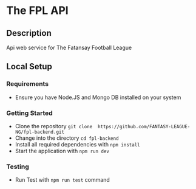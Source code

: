 # The FPL API

## Description
Api web service for The Fatansay Football League

## Local Setup

### Requirements

- Ensure you have Node.JS and Mongo DB installed on your system

### Getting Started
- Clone the repository `git clone  https://github.com/FANTASY-LEAGUE-NG/fpl-backend.git `
- Change into the directory `cd fpl-backend`
- Install all required dependencies with `npm install`
- Start the application with `npm run dev`

### Testing
- Run Test with `npm run test` command
